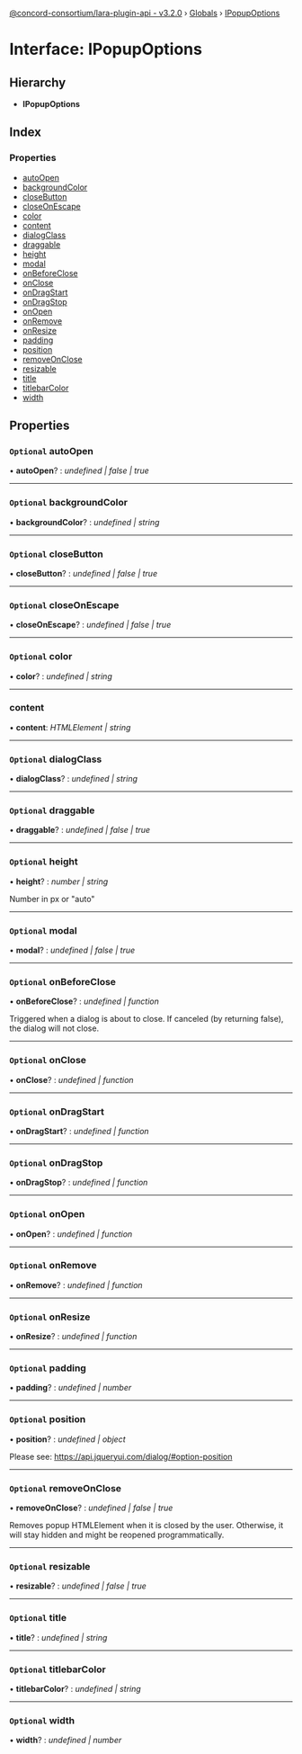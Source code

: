 [@concord-consortium/lara-plugin-api - v3.2.0](../README.md) › [Globals](../globals.md) › [IPopupOptions](ipopupoptions.md)

# Interface: IPopupOptions

## Hierarchy

* **IPopupOptions**

## Index

### Properties

* [autoOpen](ipopupoptions.md#optional-autoopen)
* [backgroundColor](ipopupoptions.md#optional-backgroundcolor)
* [closeButton](ipopupoptions.md#optional-closebutton)
* [closeOnEscape](ipopupoptions.md#optional-closeonescape)
* [color](ipopupoptions.md#optional-color)
* [content](ipopupoptions.md#content)
* [dialogClass](ipopupoptions.md#optional-dialogclass)
* [draggable](ipopupoptions.md#optional-draggable)
* [height](ipopupoptions.md#optional-height)
* [modal](ipopupoptions.md#optional-modal)
* [onBeforeClose](ipopupoptions.md#optional-onbeforeclose)
* [onClose](ipopupoptions.md#optional-onclose)
* [onDragStart](ipopupoptions.md#optional-ondragstart)
* [onDragStop](ipopupoptions.md#optional-ondragstop)
* [onOpen](ipopupoptions.md#optional-onopen)
* [onRemove](ipopupoptions.md#optional-onremove)
* [onResize](ipopupoptions.md#optional-onresize)
* [padding](ipopupoptions.md#optional-padding)
* [position](ipopupoptions.md#optional-position)
* [removeOnClose](ipopupoptions.md#optional-removeonclose)
* [resizable](ipopupoptions.md#optional-resizable)
* [title](ipopupoptions.md#optional-title)
* [titlebarColor](ipopupoptions.md#optional-titlebarcolor)
* [width](ipopupoptions.md#optional-width)

## Properties

### `Optional` autoOpen

• **autoOpen**? : *undefined | false | true*

___

### `Optional` backgroundColor

• **backgroundColor**? : *undefined | string*

___

### `Optional` closeButton

• **closeButton**? : *undefined | false | true*

___

### `Optional` closeOnEscape

• **closeOnEscape**? : *undefined | false | true*

___

### `Optional` color

• **color**? : *undefined | string*

___

###  content

• **content**: *HTMLElement | string*

___

### `Optional` dialogClass

• **dialogClass**? : *undefined | string*

___

### `Optional` draggable

• **draggable**? : *undefined | false | true*

___

### `Optional` height

• **height**? : *number | string*

Number in px or "auto"

___

### `Optional` modal

• **modal**? : *undefined | false | true*

___

### `Optional` onBeforeClose

• **onBeforeClose**? : *undefined | function*

Triggered when a dialog is about to close. If canceled (by returning false), the dialog will not close.

___

### `Optional` onClose

• **onClose**? : *undefined | function*

___

### `Optional` onDragStart

• **onDragStart**? : *undefined | function*

___

### `Optional` onDragStop

• **onDragStop**? : *undefined | function*

___

### `Optional` onOpen

• **onOpen**? : *undefined | function*

___

### `Optional` onRemove

• **onRemove**? : *undefined | function*

___

### `Optional` onResize

• **onResize**? : *undefined | function*

___

### `Optional` padding

• **padding**? : *undefined | number*

___

### `Optional` position

• **position**? : *undefined | object*

Please see: https://api.jqueryui.com/dialog/#option-position

___

### `Optional` removeOnClose

• **removeOnClose**? : *undefined | false | true*

Removes popup HTMLElement when it is closed by the user.
Otherwise, it will stay hidden and might be reopened programmatically.

___

### `Optional` resizable

• **resizable**? : *undefined | false | true*

___

### `Optional` title

• **title**? : *undefined | string*

___

### `Optional` titlebarColor

• **titlebarColor**? : *undefined | string*

___

### `Optional` width

• **width**? : *undefined | number*
